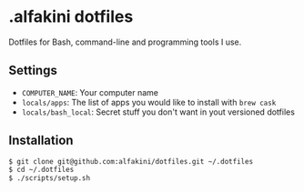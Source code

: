 # .alfakini dotfiles

Dotfiles for Bash, command-line and programming tools I use.

## Settings

* `COMPUTER_NAME`: Your computer name
* `locals/apps`: The list of apps you would like to install with `brew cask`
* `locals/bash_local`: Secret stuff you don't want in yout versioned dotfiles

## Installation

```bash
$ git clone git@github.com:alfakini/dotfiles.git ~/.dotfiles
$ cd ~/.dotfiles
$ ./scripts/setup.sh
```
